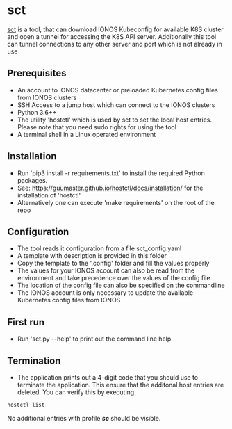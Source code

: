 # sct

[sct](https://github.com/hpi-schul-cloud/infra-tools/tree/master/sct) is a tool, that can download IONOS Kubeconfig for available K8S cluster and open a tunnel for accessing the K8S API server.
Additionally this tool can tunnel connections to any other server and port which is not already in use

## Prerequisites

* An account to IONOS datacenter or preloaded Kubernetes config files from IONOS clusters
* SSH Access to a jump host which can connect to the IONOS clusters
* Python 3.6++
* The utility 'hostctl' which is used by sct to set the local host entries. Please note that you need sudo rights for using the tool
* A terminal shell in a Linux operated environment

## Installation

* Run 'pip3 install -r requirements.txt' to install the required Python packages.
* See: https://guumaster.github.io/hostctl/docs/installation/ for the installation of 'hostctl'
* Alternatively one can execute 'make requirements' on the root of the repo

## Configuration

* The tool reads it configuration from a file sct_config.yaml
* A template with description is provided in this folder
* Copy the template to the '.config' folder and fill the values properly
* The values for your IONOS account can also be read from the environment and take precedence over the values of the config file
* The location of the config file can also be specified on the commandline
* The IONOS account is only necessary to update the available Kubernetes config files from IONOS

## First run

* Run 'sct.py --help' to print out the command line help.
## Termination

* The application prints out a 4-digit code that you should use to terminate the application. This ensure that the additonal host entries are deleted. You can verify this by executing 
```bash
hostctl list
```
No additional entries with profile ***sc*** should be visible.